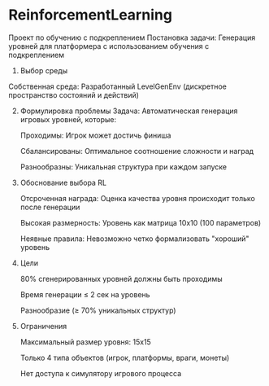 # ReinforcementLearning
Проект по обучению с подкреплением
Постановка задачи: Генерация уровней для платформера с использованием обучения с подкреплением
1. Выбор среды
   
  Собственная среда: Разработанный LevelGenEnv (дискретное пространство состояний и действий)
  
2. Формулировка проблемы
   Задача: Автоматическая генерация игровых уровней, которые:
    
      Проходимы: Игрок может достичь финиша
   
      Сбалансированы: Оптимальное соотношение сложности и наград
   
      Разнообразны: Уникальная структура при каждом запуске
    
3. Обоснование выбора RL
   
   Отсроченная награда: Оценка качества уровня происходит только после генерации
   
   Высокая размерность: Уровень как матрица 10x10 (100 параметров)
   
   Неявные правила: Невозможно четко формализовать "хороший" уровень
   
4. Цели
   
   80% сгенерированных уровней должны быть проходимы
   
   Время генерации ≤ 2 сек на уровень
   
   Разнообразие (≥ 70% уникальных структур)
   
5. Ограничения
   
   Максимальный размер уровня: 15x15
   
   Только 4 типа объектов (игрок, платформы, враги, монеты)
   
   Нет доступа к симулятору игрового процесса
   
